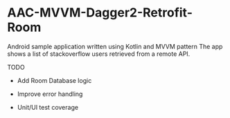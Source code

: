 # AAC-MVVM-Dagger2-Retrofit-Room

Android sample application written using Kotlin and MVVM pattern The app shows a list of stackoverflow users retrieved from a remote API.

TODO

- Add Room Database logic

- Improve error handling

- Unit/UI test coverage
